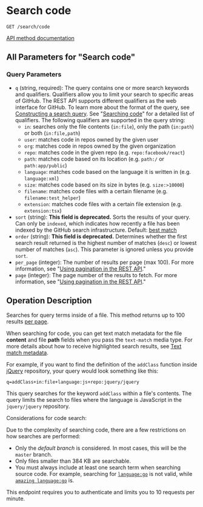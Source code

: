# Search code

`GET /search/code`

[API method documentation](https://docs.github.com/rest/search/search#search-code)

## All Parameters for "Search code"

### Query Parameters

- `q` (string, required): The query contains one or more search keywords and qualifiers. Qualifiers allow you to limit your search to specific areas of GitHub. The REST API supports different qualifiers as the web interface for GitHub. To learn more about the format of the query, see [Constructing a search query](https://docs.github.com/rest/search/search#constructing-a-search-query). See "[Searching code](https://docs.github.com/search-github/searching-on-github/searching-code)" for a detailed list of qualifiers. The following qualifiers are supported in the query string:
    - `in`: searches only the file contents (`in:file`), only the path (`in:path`) or both (`in:file,path`)
    - `user`: matches code in repos owned by the given user
    - `org`: matches code in repos owned by the given organization
    - `repo`: matches code in the given repo (e.g. `repo:facebook/react`)
    - `path`: matches code based on its location (e.g. `path:/` or `path:app/public`)
    - `language`: matches code based on the language it is written in (e.g. `language:xml`)
    - `size`: matches code based on its size in bytes (e.g. `size:>10000`)
    - `filename`: matches code files with a certain filename (e.g. `filename:test_helper`)
    - `extension`: matches code files with a certain file extension (e.g. `extension:tsx`)
- `sort` (string): **This field is deprecated.** Sorts the results of your query. Can only be `indexed`, which indicates how recently a file has been indexed by the GitHub search infrastructure. Default: [best match](https://docs.github.com/rest/search/search#ranking-search-results)
- `order` (string): **This field is deprecated.** Determines whether the first search result returned is the highest number of matches (`desc`) or lowest number of matches (`asc`). This parameter is ignored unless you provide `sort`. 
- `per_page` (integer): The number of results per page (max 100). For more information, see "[Using pagination in the REST API](https://docs.github.com/rest/using-the-rest-api/using-pagination-in-the-rest-api)."
- `page` (integer): The page number of the results to fetch. For more information, see "[Using pagination in the REST API](https://docs.github.com/rest/using-the-rest-api/using-pagination-in-the-rest-api)."

## Operation Description

Searches for query terms inside of a file. This method returns up to 100 results [per page](https://docs.github.com/rest/guides/using-pagination-in-the-rest-api).

When searching for code, you can get text match metadata for the file **content** and file **path** fields when you pass the `text-match` media type. For more details about how to receive highlighted search results, see [Text match metadata](https://docs.github.com/rest/search/search#text-match-metadata).

For example, if you want to find the definition of the `addClass` function inside [jQuery](https://github.com/jquery/jquery) repository, your query would look something like this:

`q=addClass+in:file+language:js+repo:jquery/jquery`

This query searches for the keyword `addClass` within a file's contents. The query limits the search to files where the language is JavaScript in the `jquery/jquery` repository.

Considerations for code search:

Due to the complexity of searching code, there are a few restrictions on how searches are performed:

*   Only the _default branch_ is considered. In most cases, this will be the `master` branch.
*   Only files smaller than 384 KB are searchable.
*   You must always include at least one search term when searching source code. For example, searching for [`language:go`](https://github.com/search?utf8=%E2%9C%93&q=language%3Ago&type=Code) is not valid, while [`amazing
language:go`](https://github.com/search?utf8=%E2%9C%93&q=amazing+language%3Ago&type=Code) is.

This endpoint requires you to authenticate and limits you to 10 requests per minute.
